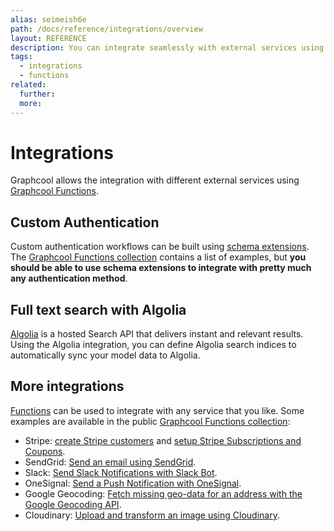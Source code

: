 ```yaml
---
alias: seimeish6e
path: /docs/reference/integrations/overview
layout: REFERENCE
description: You can integrate seamlessly with external services using Graphcool Function.
tags:
  - integrations
  - functions
related:
  further:
  more:
---
```


# Integrations

Graphcool allows the integration with different external services using [Graphcool Functions]().

## Custom Authentication

Custom authentication workflows can be built using [schema extensions](). The [Graphcool Functions collection](https://github.com/graphcool-examples/functions/) contains a list of examples, but **you should be able to use schema extensions to integrate with pretty much any authentication method**.

## Full text search with Algolia

[Algolia](!alias-emaig4uiki) is a hosted Search API that delivers instant and relevant results. Using the Algolia integration, you can define Algolia search indices to automatically sync your model data to Algolia.

## More integrations

[Functions](!alias-boo6uteemo) can be used to integrate with any service that you like. Some examples are available in the public [Graphcool Functions collection](https://github.com/graphcool-examples/functions):

* Stripe: [create Stripe customers](https://github.com/graphcool-examples/functions/tree/master/stripe-create-customer) and [setup Stripe Subscriptions and Coupons](https://github.com/graphcool-examples/functions/tree/master/stripe-coupons).
* SendGrid: [Send an email using SendGrid](https://github.com/graphcool-examples/functions/tree/master/sendgrid-email).
* Slack: [Send Slack Notifications with Slack Bot](https://github.com/graphcool-examples/functions/tree/master/slack-bot-notifications).
* OneSignal: [Send a Push Notification with OneSignal](https://github.com/graphcool-examples/functions/tree/master/one-signal).
* Google Geocoding: [Fetch missing geo-data for an address with the Google Geocoding API](https://github.com/graphcool-examples/functions/tree/master/google-geocoding).
* Cloudinary: [Upload and transform an image using Cloudinary](https://github.com/graphcool-examples/functions/tree/master/cloudinary-images).
